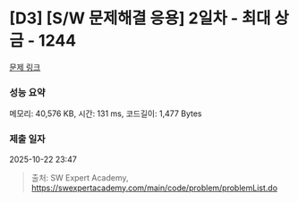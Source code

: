 # [D3] [S/W 문제해결 응용] 2일차 - 최대 상금 - 1244 

[문제 링크](https://swexpertacademy.com/main/code/problem/problemDetail.do?contestProbId=AV15Khn6AN0CFAYD) 

### 성능 요약

메모리: 40,576 KB, 시간: 131 ms, 코드길이: 1,477 Bytes

### 제출 일자

2025-10-22 23:47



> 출처: SW Expert Academy, https://swexpertacademy.com/main/code/problem/problemList.do